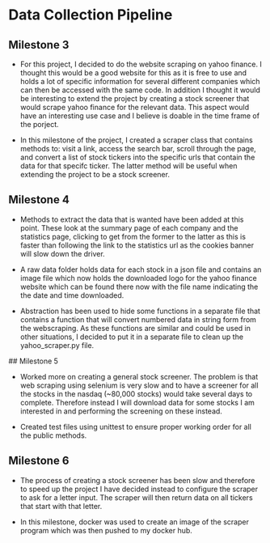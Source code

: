 # Data Collection Pipeline
## Milestone 3
- For this project, I decided to do the website scraping on yahoo finance. I thought this would be a good website for this as it is free to use and holds a lot of specific information for several different companies which can then be accessed with the same code. In addition I thought it would be interesting to extend the project by creating a stock screener that would scrape yahoo finance for the relevant data. This aspect would have an interesting use case and I believe is doable in the time frame of the porject.

- In this milestone of the project, I created a scraper class that contains methods to: visit a link, access the search bar, scroll through the page, and convert a list of stock tickers into the specific urls that contain the data for that specifc ticker. The latter method will be useful when extending the project to be a stock screener.

## Milestone 4
- Methods to extract the data that is wanted have been added at this point. These look at the summary page of each company and the statistics page, clicking to get from the former to the latter as this is faster than following the link to the statistics url as the cookies banner will slow down the driver. 

- A raw data folder holds data for each stock in a json file and contains an image file which now holds the downloaded logo for the yahoo finance website which can be found there now with the file name indicating the the date and time downloaded.

- Abstraction has been used to hide some functions in a separate file that contains a function that will convert numbered data in string form from the webscraping. As these functions are similar and could be used in other situations, I decided to put it in a separate file to clean up the yahoo_scraper.py file.

## Milestone 5
- Worked more on creating a general stock screener. The problem is that web scraping using selenium is very slow and to have a screener for all the stocks in the nasdaq (~80,000 stocks) would take several days to complete. Therefore instead I will download data for some stocks I am interested in and performing the screening on these instead.

- Created test files using unittest to ensure proper working order for all the public methods.

## Milestone 6
- The process of creating a stock screener has been slow and therefore to speed up the project I have decided instead to configure the scraper to ask for a letter input. The scraper will then return data on all tickers that start with that letter.

- In this milestone, docker was used to create an image of the scraper program which was then pushed to my docker hub. 